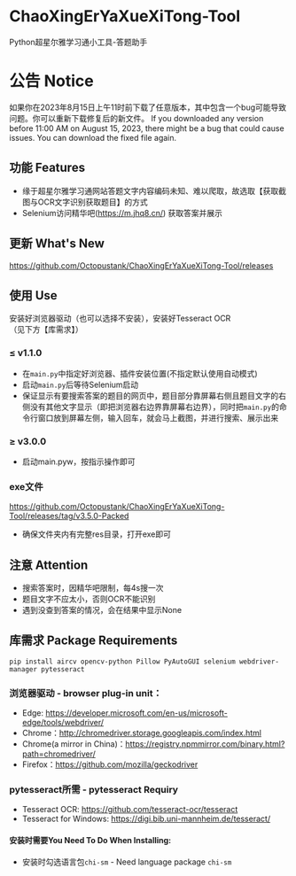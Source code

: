 # ChaoXingErYaXueXiTong-Tool
Python超星尔雅学习通小工具-答题助手

# 公告 Notice
如果你在2023年8月15日上午11时前下载了任意版本，其中包含一个bug可能导致问题。你可以重新下载修复后的新文件。
If you downloaded any version before 11:00 AM on August 15, 2023, there might be a bug that could cause issues. You can download the fixed file again.

## 功能 Features
 - 缘于超星尔雅学习通网站答题文字内容编码未知、难以爬取，故选取【获取截图与OCR文字识别获取题目】的方式
 - Selenium访问精华吧(https://m.jhq8.cn/) 获取答案并展示

## 更新 What's New
https://github.com/Octopustank/ChaoXingErYaXueXiTong-Tool/releases

## 使用 Use
安装好浏览器驱动（也可以选择不安装），安装好Tesseract OCR  
（见下方【库需求】）
### ≤ v1.1.0
 - 在`main.py`中指定好浏览器、插件安装位置(不指定默认使用自动模式)
 - 启动`main.py`后等待Selenium启动
 - 保证显示有要搜索答案的题目的网页中，题目部分靠屏幕右侧且题目文字的右侧没有其他文字显示（即把浏览器右边界靠屏幕右边界），同时把`main.py`的命令行窗口放到屏幕左侧，输入回车，就会马上截图，并进行搜索、展示出来

### ≥ v3.0.0
 - 启动main.pyw，按指示操作即可

### exe文件
https://github.com/Octopustank/ChaoXingErYaXueXiTong-Tool/releases/tag/v3.5.0-Packed
 - 确保文件夹内有完整res目录，打开exe即可

## 注意 Attention
 - 搜索答案时，因精华吧限制，每4s搜一次
 - 题目文字不应太小，否则OCR不能识别
 - 遇到没查到答案的情况，会在结果中显示None

## 库需求 Package Requirements
`pip install aircv opencv-python Pillow PyAutoGUI selenium webdriver-manager pytesseract`  
### 浏览器驱动 - browser plug-in unit：
 - Edge: https://developer.microsoft.com/en-us/microsoft-edge/tools/webdriver/
 - Chrome：http://chromedriver.storage.googleapis.com/index.html
 - Chrome(a mirror in China)：https://registry.npmmirror.com/binary.html?path=chromedriver/
 - Firefox：https://github.com/mozilla/geckodriver
### pytesseract所需 - pytesseract Requiry
 - Tesseract OCR: https://github.com/tesseract-ocr/tesseract
 - Tesseract for Windows: https://digi.bib.uni-mannheim.de/tesseract/
#### 安装时需要You Need To Do When Installing:
 - 安装时勾选语言包`chi-sm` - Need language package `chi-sm`


